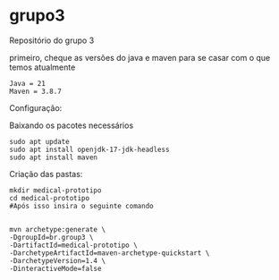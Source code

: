 # grupo3
Repositório do grupo 3


primeiro, cheque as versões do java e maven para se casar com o que temos atualmente

```
Java = 21
Maven = 3.8.7
```
Configuração:

Baixando os pacotes necessários
```
sudo apt update
sudo apt install openjdk-17-jdk-headless
sudo apt install maven
```

Criação das pastas:

```
mkdir medical-prototipo
cd medical-prototipo
#Após isso insira o seguinte comando


mvn archetype:generate \
-DgroupId=br.group3 \
-DartifactId=medical-prototipo \
-DarchetypeArtifactId=maven-archetype-quickstart \
-DarchetypeVersion=1.4 \
-DinteractiveMode=false


```








